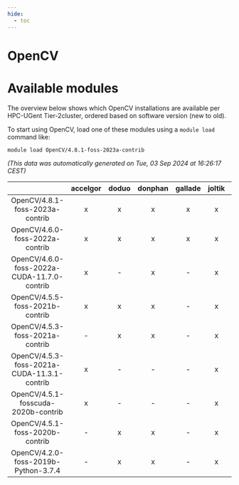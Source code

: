 ```yaml
---
hide:
  - toc
---
```


OpenCV
======

# Available modules


The overview below shows which OpenCV installations are available per HPC-UGent Tier-2cluster, ordered based on software version (new to old).

To start using OpenCV, load one of these modules using a `module load` command like:

```shell
module load OpenCV/4.8.1-foss-2023a-contrib
```

*(This data was automatically generated on Tue, 03 Sep 2024 at 16:26:17 CEST)*  

| |accelgor|doduo|donphan|gallade|joltik|shinx|skitty|
| :---: | :---: | :---: | :---: | :---: | :---: | :---: | :---: |
|OpenCV/4.8.1-foss-2023a-contrib|x|x|x|x|x|x|x|
|OpenCV/4.6.0-foss-2022a-contrib|x|x|x|x|x|-|x|
|OpenCV/4.6.0-foss-2022a-CUDA-11.7.0-contrib|x|-|x|-|x|-|-|
|OpenCV/4.5.5-foss-2021b-contrib|x|x|x|-|x|-|x|
|OpenCV/4.5.3-foss-2021a-contrib|-|x|x|-|x|-|x|
|OpenCV/4.5.3-foss-2021a-CUDA-11.3.1-contrib|x|-|-|-|x|-|-|
|OpenCV/4.5.1-fosscuda-2020b-contrib|x|-|-|-|x|-|-|
|OpenCV/4.5.1-foss-2020b-contrib|-|x|x|-|x|-|x|
|OpenCV/4.2.0-foss-2019b-Python-3.7.4|-|x|x|-|x|-|x|
